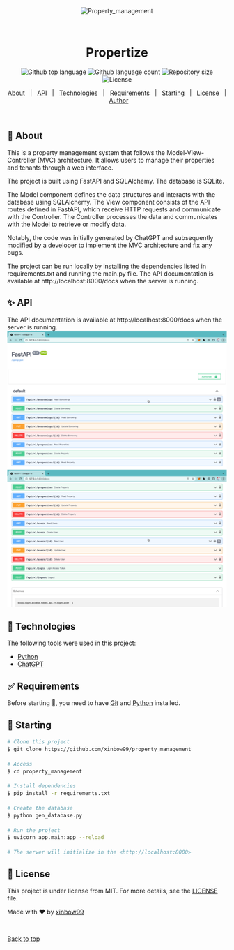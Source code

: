 <div align="center" id="top"> 
  <img src="./.github/app.gif" alt="Property_management" />

  &#xa0;

  <!-- <a href="https://property_management.netlify.app">Demo</a> -->
</div>

<h1 align="center">Propertize</h1>

<p align="center">
  <img alt="Github top language" src="https://img.shields.io/github/languages/top/xinbow99/property_management?color=56BEB8">

  <img alt="Github language count" src="https://img.shields.io/github/languages/count/xinbow99/property_management?color=56BEB8">

  <img alt="Repository size" src="https://img.shields.io/github/repo-size/xinbow99/property_management?color=56BEB8">

  <img alt="License" src="https://img.shields.io/github/license/xinbow99/property_management?color=56BEB8">

  <!-- <img alt="Github issues" src="https://img.shields.io/github/issues/xinbow99/property_management?color=56BEB8" /> -->

  <!-- <img alt="Github forks" src="https://img.shields.io/github/forks/xinbow99/property_management?color=56BEB8" /> -->

  <!-- <img alt="Github stars" src="https://img.shields.io/github/stars/xinbow99/property_management?color=56BEB8" /> -->
</p>

<!-- Status -->

<!-- <h4 align="center"> 
	🚧  Property_management 🚀 Under construction...  🚧
</h4> 

<hr> -->

<p align="center">
  <a href="#dart-about">About</a> &#xa0; | &#xa0; 
  <a href="#API">API</a> &#xa0; | &#xa0;
  <a href="#rocket-technologies">Technologies</a> &#xa0; | &#xa0;
  <a href="#white_check_mark-requirements">Requirements</a> &#xa0; | &#xa0;
  <a href="#checkered_flag-starting">Starting</a> &#xa0; | &#xa0;
  <a href="#memo-license">License</a> &#xa0; | &#xa0;
  <a href="https://github.com/xinbow99" target="_blank">Author</a>
</p>

<br>

## :dart: About ##

This is a property management system that follows the Model-View-Controller (MVC) architecture. It allows users to manage their properties and tenants through a web interface.

The project is built using FastAPI and SQLAlchemy. The database is SQLite.

The Model component defines the data structures and interacts with the database using SQLAlchemy. The View component consists of the API routes defined in FastAPI, which receive HTTP requests and communicate with the Controller. The Controller processes the data and communicates with the Model to retrieve or modify data.

Notably, the code was initially generated by ChatGPT and subsequently modified by a developer to implement the MVC architecture and fix any bugs.

The project can be run locally by installing the dependencies listed in requirements.txt and running the main.py file. The API documentation is available at http://localhost:8000/docs when the server is running.

## :sparkles: API ##

The API documentation is available at http://localhost:8000/docs when the server is running.
<img alt="api1" src="https://raw.githubusercontent.com/XinBow99/Propertize/main/images/api1.png" />
<img alt="api2" src="https://raw.githubusercontent.com/XinBow99/Propertize/main/images/api2.png" />

## :rocket: Technologies ##

The following tools were used in this project:
- [Python](https://www.python.org/)
- [ChatGPT](https://chat.openai.com/)

## :white_check_mark: Requirements ##

Before starting :checkered_flag:, you need to have [Git](https://git-scm.com) and [Python](https://www.python.org/) installed.

## :checkered_flag: Starting ##

```bash
# Clone this project
$ git clone https://github.com/xinbow99/property_management

# Access
$ cd property_management

# Install dependencies
$ pip install -r requirements.txt

# Create the database
$ python gen_database.py

# Run the project
$ uvicorn app.main:app --reload

# The server will initialize in the <http://localhost:8000>
```

## :memo: License ##

This project is under license from MIT. For more details, see the [LICENSE](LICENSE.md) file.


Made with :heart: by <a href="https://github.com/xinbow99" target="_blank">xinbow99</a>

&#xa0;

<a href="#top">Back to top</a>

